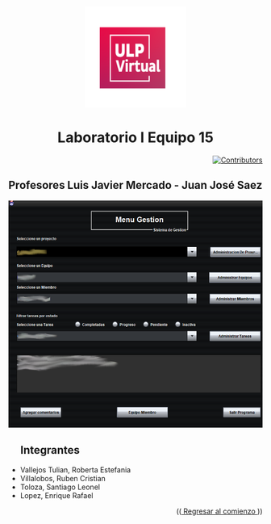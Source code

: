 <a name="readme-top"></a>
<br/>
<div align="center">
  <a href="https://github.com/Laboratorio-I-G15/laboratorio-1-gestion-proyectos">
    <img src="https://github.com/raffarraffa/laboratorio-1-universidad/blob/main/ulp.png" alt="Logo" width="200" height="200">
  </a>
  <div>
  <h1  align="center">Laboratorio I Equipo 15</h1>
</div>
 <div align="right">
    
  [![Contributors][contributors-shield]][contributors-url]
  
</div> 
  <div align="left">
   <h2>Profesores  Luis Javier Mercado - Juan José Saez</h2>
</div>
<div align="center">
      <img src="https://github.com/Laboratorio-I-G15/laboratorio-1-gestion-proyectos/blob/main/librerias_usadas/gestino.png" alt="Logo" width="600" height="450">
  <div>
<div align="left">
  <ul><h2>Integrantes</h2>
    <li> Vallejos Tulian, Roberta Estefania</li>
    <li> Villalobos, Ruben Cristian </li>
    <li> Toloza, Santiago Leonel </li>
    <li> Lopez, Enrique Rafael </li>
</ul>
</div>
<p align="right">((<a href="#readme-top"> Regresar al comienzo </a>))</p>
<!--enlaces-->

[contributors-shield]: https://img.shields.io/badge/Contribuidores-11-orange?style=for-the-badge&logo=appveyor

[contributors-url]: https://github.com/Laboratorio-I-G15/laboratorio-1-gestion-proyectos/graphs/contributors
